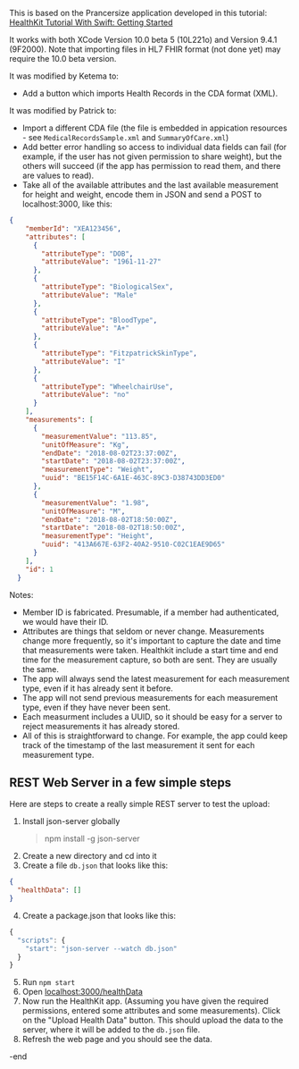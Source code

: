 This is based on the Prancersize application developed in this tutorial:
[HealthKit Tutorial With Swift: Getting Started](https://www.raywenderlich.com/459-healthkit-tutorial-with-swift-getting-started)

It works with both XCode Version 10.0 beta 5 (10L221o) and Version 9.4.1 (9F2000). Note that importing files in HL7 FHIR format (not done yet) may require the 10.0 beta version.

It was modified by Ketema to:
* Add a button which imports Health Records in the CDA format (XML).

It was modified by Patrick to:
* Import a different CDA file (the file is embedded in appication resources - see `MedicalRecordsSample.xml` and `SummaryOfCare.xml`)
* Add better error handling so access to individual data fields can fail (for example, if the user has not given permission to share weight), but the others will succeed (if the app has permission to read them, and there are values to read).
* Take all of the available attributes and the last available measurement for height and weight, encode them in JSON and send a POST to localhost:3000, like this:

```JSON
{
    "memberId": "XEA123456",
    "attributes": [
      {
        "attributeType": "DOB",
        "attributeValue": "1961-11-27"
      },
      {
        "attributeType": "BiologicalSex",
        "attributeValue": "Male"
      },
      {
        "attributeType": "BloodType",
        "attributeValue": "A+"
      },
      {
        "attributeType": "FitzpatrickSkinType",
        "attributeValue": "I"
      },
      {
        "attributeType": "WheelchairUse",
        "attributeValue": "no"
      }
    ],
    "measurements": [
      {
        "measurementValue": "113.85",
        "unitOfMeasure": "Kg",
        "endDate": "2018-08-02T23:37:00Z",
        "startDate": "2018-08-02T23:37:00Z",
        "measurementType": "Weight",
        "uuid": "BE15F14C-6A1E-463C-89C3-D38743DD3ED0"
      },
      {
        "measurementValue": "1.98",
        "unitOfMeasure": "M",
        "endDate": "2018-08-02T18:50:00Z",
        "startDate": "2018-08-02T18:50:00Z",
        "measurementType": "Height",
        "uuid": "413A667E-63F2-40A2-9510-C02C1EAE9D65"
      }
    ],
    "id": 1
  }
```

Notes:
* Member ID is fabricated. Presumable, if a member had authenticated, we would have their ID.
* Attributes are things that seldom or never change. Measurements change more frequently, so it's important to capture the date and time that measurements were taken. Healthkit include a start time and end time for the measurement capture, so both are sent. They are usually the same.
* The app will always send the latest measurement for each measurement type, even if it has already sent it before.
* The app will not send previous measurements for each measurement type, even if they have never been sent.
* Each measurment includes a UUID, so it should be easy for a server to reject measurements it has already stored.
* All of this is straightforward to change. For example, the app could keep track of the timestamp of the last measurement it sent for each measurement type.

## REST Web Server in a few simple steps

Here are steps to create a really simple REST server to test the upload:

1. Install json-server globally
     > npm install -g json-server
2. Create a new directory and cd into it
3. Create a file `db.json` that looks like this:
```JSON
{
  "healthData": []
}
```
4. Create a package.json that looks like this:
```Javascript
{  
  "scripts": {
    "start": "json-server --watch db.json"
  }
}
```
5. Run `npm start`
6. Open [localhost:3000/healthData](http://localhost:3000/healthData)
7. Now run the HealthKit app. (Assuming you have given the required permissions, entered some attributes and some measurements). Click on the "Upload Health Data" button. This should upload the data to the server, where it will be added to the `db.json` file.
8. Refresh the web page and you should see the data.

-end

